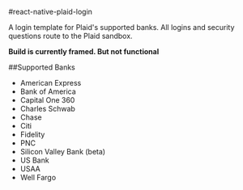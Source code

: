 #react-native-plaid-login

A login template for Plaid's supported banks. All logins and security questions route to the Plaid sandbox. 

**Build is currently framed. But not functional**

##Supported Banks
* American Express
* Bank of America
* Capital One 360
* Charles Schwab
* Chase
* Citi
* Fidelity
* PNC
* Silicon Valley Bank (beta)
* US Bank
* USAA
* Well Fargo
